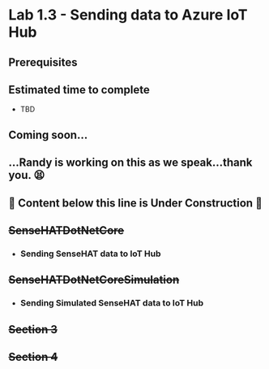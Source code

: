 # Lab 1.3 - Sending data to Azure IoT Hub

## Prerequisites

## Estimated time to complete
- TBD

## Coming soon...

## ...Randy is working on this as we speak...thank you. :tired_face:

## 🚨 Content below this line is Under Construction 🚨

## ~~SenseHATDotNetCore~~
- ### Sending SenseHAT data to IoT Hub
## ~~SenseHATDotNetCoreSimulation~~
- ### Sending Simulated SenseHAT data to IoT Hub
## ~~Section 3~~
## ~~Section 4~~